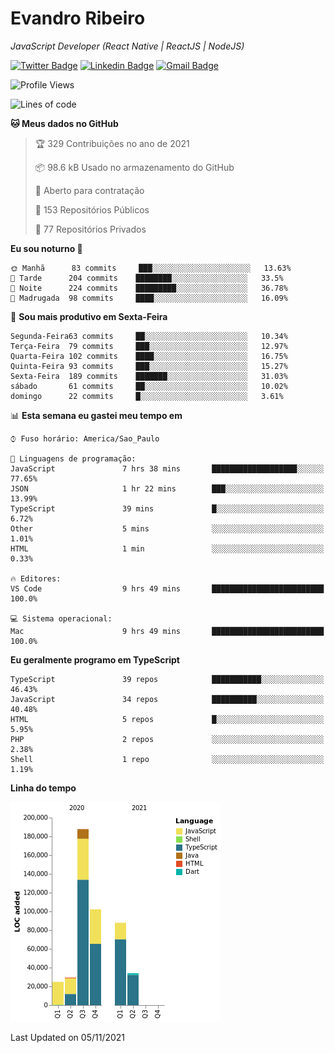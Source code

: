 # Evandro **Ribeiro**

*JavaScript Developer (React Native | ReactJS | NodeJS)*

[![Twitter Badge](https://img.shields.io/badge/-@ribeiroevandro-201B2D?style=flat-square&labelColor=201B2D&logo=twitter&logoColor=white&link=https://twitter.com/ribeiroevandro)](https://twitter.com/ribeiroevandro) 
[![Linkedin Badge](https://img.shields.io/badge/-Evandro%20Ribeiro-201B2D?style=flat-square&logo=Linkedin&logoColor=white&link=https://www.linkedin.com/in/ribeiroevandro)](https://www.linkedin.com/in/ribeiroevandro) 
[![Gmail Badge](https://img.shields.io/badge/-oi@ribeiroevandro.com.br-201B2D?style=flat-square&logo=Gmail&logoColor=white&link=mailto:oi@ribeiroevandro.com.br)](mailto:oi@ribeiroevandro.com.br)


<!--START_SECTION:waka-->
![Profile Views](http://img.shields.io/badge/Visualizac%C3%B5es%20do%20perfil-3-blue)

![Lines of code](https://img.shields.io/badge/Desde%20o%20Hello%20World%20eu%20escrevi-466053%20linhas%20de%20c%C3%B3digo-blue)

**🐱 Meus dados no GitHub** 

> 🏆 329 Contribuições no ano de 2021
 > 
> 📦 98.6 kB Usado no armazenamento do GitHub 
 > 
> 💼 Aberto para contratação
 > 
> 📜 153 Repositórios Públicos 
 > 
> 🔑 77 Repositórios Privados  
 > 
**Eu sou noturno 🦉** 

```text
🌞 Manhã      83 commits     ███░░░░░░░░░░░░░░░░░░░░░░   13.63% 
🌆 Tarde      204 commits    ████████░░░░░░░░░░░░░░░░░   33.5% 
🌃 Noite      224 commits    █████████░░░░░░░░░░░░░░░░   36.78% 
🌙 Madrugada  98 commits     ████░░░░░░░░░░░░░░░░░░░░░   16.09%

```
📅 **Sou mais produtivo em Sexta-Feira** 

```text
Segunda-Feira63 commits     ██░░░░░░░░░░░░░░░░░░░░░░░   10.34% 
Terça-Feira  79 commits     ███░░░░░░░░░░░░░░░░░░░░░░   12.97% 
Quarta-Feira 102 commits    ████░░░░░░░░░░░░░░░░░░░░░   16.75% 
Quinta-Feira 93 commits     ███░░░░░░░░░░░░░░░░░░░░░░   15.27% 
Sexta-Feira  189 commits    ███████░░░░░░░░░░░░░░░░░░   31.03% 
sábado       61 commits     ██░░░░░░░░░░░░░░░░░░░░░░░   10.02% 
domingo      22 commits     █░░░░░░░░░░░░░░░░░░░░░░░░   3.61%

```


📊 **Esta semana eu gastei meu tempo em** 

```text
⌚︎ Fuso horário: America/Sao_Paulo

💬 Linguagens de programação: 
JavaScript               7 hrs 38 mins       ███████████████████░░░░░░   77.65% 
JSON                     1 hr 22 mins        ███░░░░░░░░░░░░░░░░░░░░░░   13.99% 
TypeScript               39 mins             █░░░░░░░░░░░░░░░░░░░░░░░░   6.72% 
Other                    5 mins              ░░░░░░░░░░░░░░░░░░░░░░░░░   1.01% 
HTML                     1 min               ░░░░░░░░░░░░░░░░░░░░░░░░░   0.33%

🔥 Editores: 
VS Code                  9 hrs 49 mins       █████████████████████████   100.0%

💻 Sistema operacional: 
Mac                      9 hrs 49 mins       █████████████████████████   100.0%

```

**Eu geralmente programo em TypeScript** 

```text
TypeScript               39 repos            ███████████░░░░░░░░░░░░░░   46.43% 
JavaScript               34 repos            ██████████░░░░░░░░░░░░░░░   40.48% 
HTML                     5 repos             █░░░░░░░░░░░░░░░░░░░░░░░░   5.95% 
PHP                      2 repos             ░░░░░░░░░░░░░░░░░░░░░░░░░   2.38% 
Shell                    1 repo              ░░░░░░░░░░░░░░░░░░░░░░░░░   1.19%

```


**Linha do tempo**

![Chart not found](https://raw.githubusercontent.com/ribeiroevandro/ribeiroevandro/master/charts/bar_graph.png) 


 Last Updated on 05/11/2021
<!--END_SECTION:waka-->
